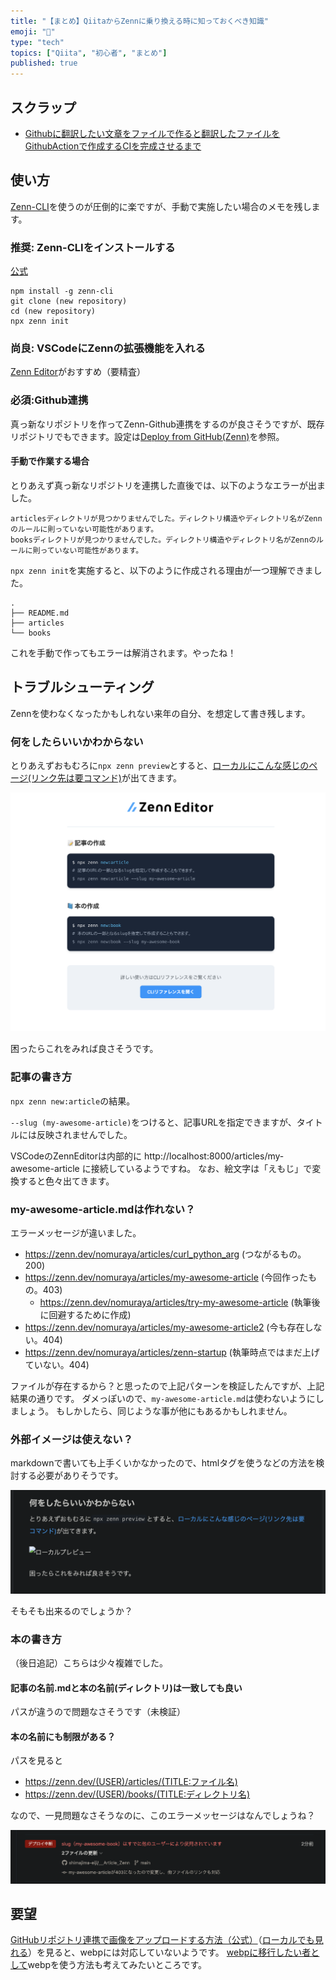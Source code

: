 ```yaml
---
title: "【まとめ】QiitaからZennに乗り換える時に知っておくべき知識"
emoji: "🎉"
type: "tech"
topics: ["Qiita", "初心者", "まとめ"]
published: true
---
```


## スクラップ
- [Githubに翻訳したい文章をファイルで作ると翻訳したファイルをGithubActionで作成するCIを完成させるまで](https://zenn.dev/nomuraya?tab=scraps)

## 使い方
[Zenn-CLI](https://zenn.dev/zenn/articles/zenn-cli-guide)を使うのが圧倒的に楽ですが、手動で実施したい場合のメモを残します。

### 推奨: Zenn-CLIをインストールする
[公式](https://zenn.dev/zenn/articles/install-zenn-cli)

```
npm install -g zenn-cli
git clone (new repository)
cd (new repository)
npx zenn init
```

### 尚良: VSCodeにZennの拡張機能を入れる
[Zenn Editor](https://marketplace.visualstudio.com/items?itemName=negokaz.zenn-editor)がおすすめ（要精査）

### 必須:Github連携
真っ新なリポジトリを作ってZenn-Github連携をするのが良さそうですが、既存リポジトリでもできます。設定は[Deploy from GitHub(Zenn)](https://zenn.dev/dashboard/deploys)を参照。

#### 手動で作業する場合
とりあえず真っ新なリポジトリを連携した直後では、以下のようなエラーが出ました。

```
articlesディレクトリが見つかりませんでした。ディレクトリ構造やディレクトリ名がZennのルールに則っていない可能性があります。
booksディレクトリが見つかりませんでした。ディレクトリ構造やディレクトリ名がZennのルールに則っていない可能性があります。
```

`npx zenn init`を実施すると、以下のように作成される理由が一つ理解できました。

```
.
├── README.md
├── articles
└── books
```

これを手動で作ってもエラーは解消されます。やったね！

## トラブルシューティング
Zennを使わなくなったかもしれない来年の自分、を想定して書き残します。

### 何をしたらいいかわからない
とりあえずおもむろに`npx zenn preview`とすると、[ローカルにこんな感じのページ(リンク先は要コマンド)](http://localhost:8000)が出てきます。

![ローカルプレビュー](/images/articles/zenn-startup/ローカルプレビュー.png)

困ったらこれをみれば良さそうです。

### 記事の書き方
`npx zenn new:article`の結果。

`--slug (my-awesome-article)`をつけると、記事URLを指定できますが、タイトルには反映されませんでした。

VSCodeのZennEditorは内部的に http://localhost:8000/articles/my-awesome-article に接続しているようですね。
なお、絵文字は「えもじ」で変換すると色々出てきます。

### my-awesome-article.mdは作れない？
エラーメッセージが違いました。

- https://zenn.dev/nomuraya/articles/curl_python_arg (つながるもの。200)
- https://zenn.dev/nomuraya/articles/my-awesome-article (今回作ったもの。403)
  - https://zenn.dev/nomuraya/articles/try-my-awesome-article (執筆後に回避するために作成)
- https://zenn.dev/nomuraya/articles/my-awesome-article2 (今も存在しない。404)
- https://zenn.dev/nomuraya/articles/zenn-startup (執筆時点ではまだ上げていない。404)

ファイルが存在するから？と思ったので上記パターンを検証したんですが、上記結果の通りです。
ダメっぽいので、`my-awesome-article.md`は使わないようにしましょう。
もしかしたら、同じような事が他にもあるかもしれません。

### 外部イメージは使えない？
markdownで書いても上手くいかなかったので、htmlタグを使うなどの方法を検討する必要がありそうです。

![外部ページの画像はマークダウンで使えない](/images/articles/zenn-startup/外部ページの画像はマークダウンで使えない.png)

そもそも出来るのでしょうか？

### 本の書き方
（後日追記）こちらは少々複雑でした。

#### 記事の名前.mdと本の名前(ディレクトリ)は一致しても良い
パスが違うので問題なさそうです（未検証）

#### 本の名前にも制限がある？
パスを見ると

- https://zenn.dev/(USER)/articles/(TITLE:ファイル名)
- https://zenn.dev/(USER)/books/(TITLE:ディレクトリ名)

なので、一見問題なさそうなのに、このエラーメッセージはなんでしょうね？

![本の名前にも制限がある？](/images/articles/zenn-startup/本は全ユーザー共通の名前.png)

## 要望
[GitHubリポジトリ連携で画像をアップロードする方法（公式）](https://zenn.dev/zenn/articles/deploy-github-images)（[ローカルでも見れる](http://localhost:8000/guide/deploy-github-images)）を見ると、webpには対応していないようです。
[webpに移行したい者として](https://github.com/shimajima-eiji/__Backup_Images)webpを使う方法も考えてみたいところです。
